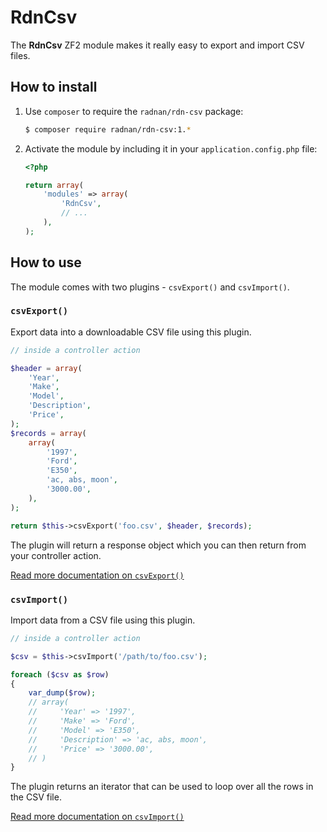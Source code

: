 RdnCsv
======

The **RdnCsv** ZF2 module makes it really easy to export and import CSV files.

## How to install

1. Use `composer` to require the `radnan/rdn-csv` package:

   ~~~bash
   $ composer require radnan/rdn-csv:1.*
   ~~~

2. Activate the module by including it in your `application.config.php` file:

   ~~~php
   <?php

   return array(
       'modules' => array(
           'RdnCsv',
           // ...
       ),
   );
   ~~~

## How to use

The module comes with two plugins - `csvExport()` and `csvImport()`.

### `csvExport()`

Export data into a downloadable CSV file using this plugin.

~~~php
// inside a controller action

$header = array(
	'Year',
	'Make',
	'Model',
	'Description',
	'Price',
);
$records = array(
	array(
		'1997',
		'Ford',
		'E350',
		'ac, abs, moon',
		'3000.00',
	),
);

return $this->csvExport('foo.csv', $header, $records);
~~~

The plugin will return a response object which you can then return from your controller action.

[Read more documentation on `csvExport()`](docs/00-csv-export.md)

### `csvImport()`

Import data from a CSV file using this plugin.

~~~php
// inside a controller action

$csv = $this->csvImport('/path/to/foo.csv');

foreach ($csv as $row)
{
	var_dump($row);
	// array(
	//     'Year' => '1997',
	//     'Make' => 'Ford',
	//     'Model' => 'E350',
	//     'Description' => 'ac, abs, moon',
	//     'Price' => '3000.00',
	// )
}
~~~

The plugin returns an iterator that can be used to loop over all the rows in the CSV file.

[Read more documentation on `csvImport()`](docs/01-csv-import.md)
